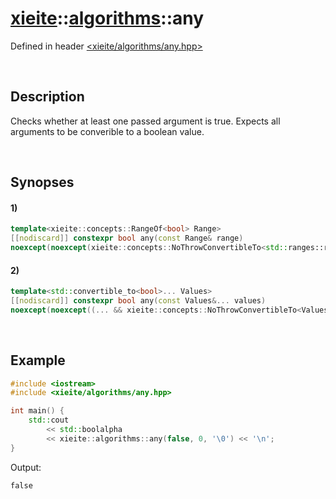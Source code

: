 # [xieite](../../xieite.md)\:\:[algorithms](../../algorithms.md)\:\:any
Defined in header [<xieite/algorithms/any.hpp>](../../../include/xieite/algorithms/any.hpp)

&nbsp;

## Description
Checks whether at least one passed argument is true. Expects all arguments to be converible to a boolean value.

&nbsp;

## Synopses
#### 1)
```cpp
template<xieite::concepts::RangeOf<bool> Range>
[[nodiscard]] constexpr bool any(const Range& range)
noexcept(noexcept(xieite::concepts::NoThrowConvertibleTo<std::ranges::range_value_t<Range>, bool>));
```
#### 2)
```cpp
template<std::convertible_to<bool>... Values>
[[nodiscard]] constexpr bool any(const Values&... values)
noexcept(noexcept((... && xieite::concepts::NoThrowConvertibleTo<Values, bool>)));
```

&nbsp;

## Example
```cpp
#include <iostream>
#include <xieite/algorithms/any.hpp>

int main() {
    std::cout
        << std::boolalpha
        << xieite::algorithms::any(false, 0, '\0') << '\n';
}
```
Output:
```
false
```
